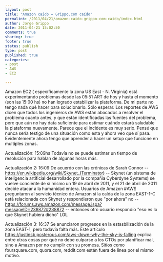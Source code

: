 ```yaml
--- 
layout: post
title: "Amazon caído = Grippo.com caído"
permalink: /2011/04/21/amazon-caido-grippo-com-caido/index.html
author: Jorge Grippo
date: 2011-04-21 15:02:50
comments: true
sharing: true
footer: true
status: publish
type: post
published: true
categories: 
- post
- AWS
- EC2

---
```

<!-- 185 -->
Amazon EC2 ( específicamente la zona US East - N. Virginia) está experimentando problemas desde las 05:51 ART de hoy y hasta el momento (son las 15:00 hs) no han logrado estabilizar la plataforma. De mi parte no tengo nada qué hacer para solucionarlo. Sólo esperar. Los reportes de AWS dicen que todos los ingenieros de AWS están abocados a resolver el problema cuanto antes, y que están identificadas las fuentes del problema, pero que aún no hay data suficiente para estimar cuándo estará saludable la plataforma nuevamente. Parece que el incidente es muy serio. Pensé que nunca sería testigo de una situación como esta y ahora veo que sí pasa. Evidentemente ahora tengo que aprender a hacer un setup que funcione en multiples zonas.

Actualización:
15:09hs Todavía no se puede estimar un tiempo de resolución para hablan de algunas horas más. 

Actualización 2:
16:09 De acuerdo con las crónicas de Sarah Connor -- https://en.wikipedia.org/wiki/Skynet_(Terminator) -- Skynet (un sistema de inteligencia artificial desarrollado por la compañìa Cyberdyne Systems) se vuelve conciente de sí mismo un 19 de abril de 2011, y el 21 de abril de 2011 decide atacar a la humanidad entera. Usuarios de Amazon #AWS preguntaron al servicio técnico de Amazon si la caída de la zona EAST-1-C está relacionada con Skynet y respondieron que "por ahora" no -- https://forums.aws.amazon.com/message.jspa?messageID=238872#238872 -- entonces otro usuario respondío "eso es lo que Skynet hubiera dicho" LOL

Actualización 3:
16:37 Se anunciaron progresos en la estasbilización de la zona EAST-1, pero todavía falta más. Este artículo https://justinsb.posterous.com/aws-down-why-the-sky-is-falling explica entre otras cosas por qué no debe culparse a los CTOs por planificar mal, sino a Amazon por no cumplir con su promesa. Sitios como foursquare.com, quora.com, reddit.com están fuera de línea por el mismo motivo.


